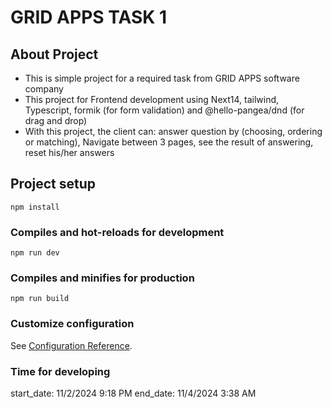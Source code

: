 # GRID APPS TASK 1

## About Project

- This is simple project for a required task from GRID APPS software company
- This project for Frontend development using Next14, tailwind, Typescript, formik (for form validation) and @hello-pangea/dnd (for drag and drop)
- With this project, the client can: answer question by (choosing, ordering or matching), Navigate between 3 pages, see the result of answering, reset his/her answers

## Project setup
```
npm install
```

### Compiles and hot-reloads for development
```
npm run dev
```

### Compiles and minifies for production
```
npm run build
```

### Customize configuration
See [Configuration Reference](https://cli.vuejs.org/config/).

### Time for developing
start_date: 11/2/2024 9:18 PM
end_date: 11/4/2024 3:38 AM